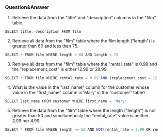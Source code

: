 ### Question&Answer
1. Retrieve the data from the "title" and "description" columns in the "film" table.
```js
SELECT title, description FROM film
```
2. Retrieve all data from the "film" table where the film length ("length") is greater than 60 and less than 75.
```js 
SELECT * FROM film WHERE length > 60 AND length < 75
```
3. Retrieve all data from the "film" table where the "rental_rate" is 0.99 and the "replacement_cost" is either 12.99 or 28.99.
```js 
SELECT * FROM film WHERE rental_rate = 0.99 AND (replacement_cost = 12.99 OR replacement_cost = 28.99)
```
4. What is the value in the "last_name" column for the customer whose value in the "first_name" column is 'Mary' in the "customer" table?
```js 
SELECT last_name FROM customer WHERE first_name = 'Mary'
```
5. Retrieve the data from the "film" table where the length ("length") is not greater than 50 and simultaneously the "rental_rate" value is neither 2.99 nor 4.99.
```js 
SELECT * FROM film WHERE length <= 50 AND NOT(rental_rate = 2.99 OR rental_rate = 4.99)```

